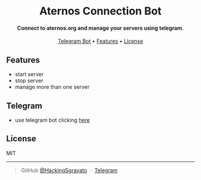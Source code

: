 <h1 align="center">
  <br>
  Aternos Connection Bot
  <br>
</h1>

<h4 align="center">Connect to aternos.org and manage your servers using telegram.</h4>

<p align="center">
  <a href="#Telegram">Telegram Bot</a> •
  <a href="#Features">Features</a> •
  <a href="#License">License</a>
</p>

## Features

* start server
* stop server
* manage more than one server


## Telegram
* use telegram bot clicking [here](https://t.me/Aternos_Connection_bot)


## License

MIT

---

> GitHub [@HackingSgravato](https://github.com/HackingSgravato) &nbsp;&middot;&nbsp;
> [Telegram](https://t.me/VisualStudio2022)
